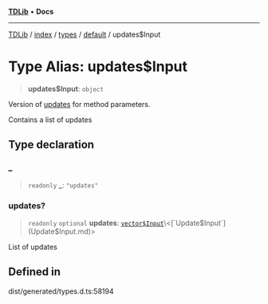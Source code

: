 [**TDLib**](../../../../../../README.md) • **Docs**

***

[TDLib](../../../../../../modules.md) / [index](../../../../../README.md) / [types](../../../README.md) / [default](../README.md) / updates$Input

# Type Alias: updates$Input

> **updates$Input**: `object`

Version of [updates](updates-1.md) for method parameters.

Contains a list of updates

## Type declaration

### \_

> `readonly` **\_**: `"updates"`

### updates?

> `readonly` `optional` **updates**: [`vector$Input`](vector$Input.md)\<[`Update$Input`](Update$Input.md)\>

List of updates

## Defined in

dist/generated/types.d.ts:58194

